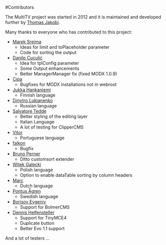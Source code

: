 #Contributors

The MultiTV project was started in 2012 and it is maintained and developed further by [Thomas Jakobi](https://github.com/jako).

Many thanks to everyone who has contributed to this project:

- [Marek Srejma](https://github.com/Sammyboy)
    - Ideas for limit and toPlaceholder parameter
    - Code for sorting the output
- [Danilo Cuculić](https://github.com/Eoler)
    - Idea for tplConfig parameter
    - Some Output enhancements
    - Better ManagerManager fix (fixed MODX 1.0.9)
- [Cipa](https://github.com/Cipa)
    - Bugfixes for MODX installations not in webroot
- [Jukka Hankaniemi](https://github.com/BlowbackDesign)
    - Finnish language
- [Dmytro Lukianenko](https://github.com/dmi3yy)
    - Russian language
- [Salvatore Tedde](https://github.com/microcipcip)
    - Better styling of the editing layer
    - Italian Language
    - A lot of testing for ClipperCMS
- [Vitor](https://github.com/vmoreira)
    - Portuguese language
- [falkon](https://github.com/falkon)
    - Bugfix
- [Bruno Perner](https://github.com/Bruno17)
    - Ditto customsort extender
- [Witek Galecki](https://github.com/witq)
    - Polish language
    - Option to enable dataTable sorting by column headers
- [Marc](https://github.com/fourroses666)
    - Dutch language
- [Pontus Ågren](https://github.com/Pont)
    - Swedish language
- [Borisov Evgeniy](https://github.com/AgelxNash)
    - Support for BolmerCMS
- [Dennis Helfensteller](https://github.com/Deesen)
    - Support for TinyMCE4
    - Duplicate button
    - Better Evo 1.1 support

And a lot of testers ...

<!-- Piwik -->
<script type="text/javascript">
  var _paq = _paq || [];
  _paq.push(['trackPageView']);
  _paq.push(['enableLinkTracking']);
  (function() {
    var u="//piwik.partout.info/";
    _paq.push(['setTrackerUrl', u+'piwik.php']);
    _paq.push(['setSiteId', 12]);
    var d=document, g=d.createElement('script'), s=d.getElementsByTagName('script')[0];
    g.type='text/javascript'; g.async=true; g.defer=true; g.src=u+'piwik.js'; s.parentNode.insertBefore(g,s);
  })();
</script>
<noscript><p><img src="//piwik.partout.info/piwik.php?idsite=12" style="border:0;" alt="" /></p></noscript>
<!-- End Piwik Code -->
